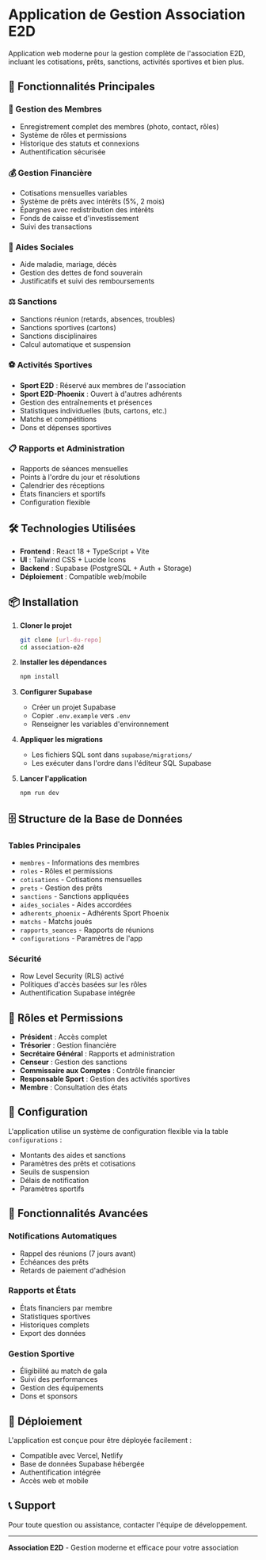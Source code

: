 # Application de Gestion Association E2D

Application web moderne pour la gestion complète de l'association E2D, incluant les cotisations, prêts, sanctions, activités sportives et bien plus.

## 🚀 Fonctionnalités Principales

### 👥 Gestion des Membres
- Enregistrement complet des membres (photo, contact, rôles)
- Système de rôles et permissions
- Historique des statuts et connexions
- Authentification sécurisée

### 💰 Gestion Financière
- Cotisations mensuelles variables
- Système de prêts avec intérêts (5%, 2 mois)
- Épargnes avec redistribution des intérêts
- Fonds de caisse et d'investissement
- Suivi des transactions

### 🏥 Aides Sociales
- Aide maladie, mariage, décès
- Gestion des dettes de fond souverain
- Justificatifs et suivi des remboursements

### ⚖️ Sanctions
- Sanctions réunion (retards, absences, troubles)
- Sanctions sportives (cartons)
- Sanctions disciplinaires
- Calcul automatique et suspension

### ⚽ Activités Sportives
- **Sport E2D** : Réservé aux membres de l'association
- **Sport E2D-Phoenix** : Ouvert à d'autres adhérents
- Gestion des entraînements et présences
- Statistiques individuelles (buts, cartons, etc.)
- Matchs et compétitions
- Dons et dépenses sportives

### 📋 Rapports et Administration
- Rapports de séances mensuelles
- Points à l'ordre du jour et résolutions
- Calendrier des réceptions
- États financiers et sportifs
- Configuration flexible

## 🛠️ Technologies Utilisées

- **Frontend** : React 18 + TypeScript + Vite
- **UI** : Tailwind CSS + Lucide Icons
- **Backend** : Supabase (PostgreSQL + Auth + Storage)
- **Déploiement** : Compatible web/mobile

## 📦 Installation

1. **Cloner le projet**
   ```bash
   git clone [url-du-repo]
   cd association-e2d
   ```

2. **Installer les dépendances**
   ```bash
   npm install
   ```

3. **Configurer Supabase**
   - Créer un projet Supabase
   - Copier `.env.example` vers `.env`
   - Renseigner les variables d'environnement

4. **Appliquer les migrations**
   - Les fichiers SQL sont dans `supabase/migrations/`
   - Les exécuter dans l'ordre dans l'éditeur SQL Supabase

5. **Lancer l'application**
   ```bash
   npm run dev
   ```

## 🗄️ Structure de la Base de Données

### Tables Principales
- `membres` - Informations des membres
- `roles` - Rôles et permissions
- `cotisations` - Cotisations mensuelles
- `prets` - Gestion des prêts
- `sanctions` - Sanctions appliquées
- `aides_sociales` - Aides accordées
- `adherents_phoenix` - Adhérents Sport Phoenix
- `matchs` - Matchs joués
- `rapports_seances` - Rapports de réunions
- `configurations` - Paramètres de l'app

### Sécurité
- Row Level Security (RLS) activé
- Politiques d'accès basées sur les rôles
- Authentification Supabase intégrée

## 👤 Rôles et Permissions

- **Président** : Accès complet
- **Trésorier** : Gestion financière
- **Secrétaire Général** : Rapports et administration
- **Censeur** : Gestion des sanctions
- **Commissaire aux Comptes** : Contrôle financier
- **Responsable Sport** : Gestion des activités sportives
- **Membre** : Consultation des états

## 🔧 Configuration

L'application utilise un système de configuration flexible via la table `configurations` :

- Montants des aides et sanctions
- Paramètres des prêts et cotisations
- Seuils de suspension
- Délais de notification
- Paramètres sportifs

## 📱 Fonctionnalités Avancées

### Notifications Automatiques
- Rappel des réunions (7 jours avant)
- Échéances des prêts
- Retards de paiement d'adhésion

### Rapports et États
- États financiers par membre
- Statistiques sportives
- Historiques complets
- Export des données

### Gestion Sportive
- Éligibilité au match de gala
- Suivi des performances
- Gestion des équipements
- Dons et sponsors

## 🚀 Déploiement

L'application est conçue pour être déployée facilement :
- Compatible avec Vercel, Netlify
- Base de données Supabase hébergée
- Authentification intégrée
- Accès web et mobile

## 📞 Support

Pour toute question ou assistance, contacter l'équipe de développement.

---

**Association E2D** - Gestion moderne et efficace pour votre association